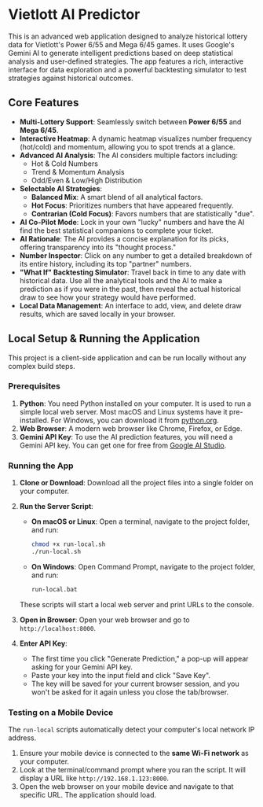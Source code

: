 # Vietlott AI Predictor

This is an advanced web application designed to analyze historical lottery data for Vietlott's Power 6/55 and Mega 6/45 games. It uses Google's Gemini AI to generate intelligent predictions based on deep statistical analysis and user-defined strategies. The app features a rich, interactive interface for data exploration and a powerful backtesting simulator to test strategies against historical outcomes.

## Core Features

- **Multi-Lottery Support**: Seamlessly switch between **Power 6/55** and **Mega 6/45**.
- **Interactive Heatmap**: A dynamic heatmap visualizes number frequency (hot/cold) and momentum, allowing you to spot trends at a glance.
- **Advanced AI Analysis**: The AI considers multiple factors including:
  - Hot & Cold Numbers
  - Trend & Momentum Analysis
  - Odd/Even & Low/High Distribution
- **Selectable AI Strategies**:
  - **Balanced Mix**: A smart blend of all analytical factors.
  - **Hot Focus**: Prioritizes numbers that have appeared frequently.
  - **Contrarian (Cold Focus)**: Favors numbers that are statistically "due".
- **AI Co-Pilot Mode**: Lock in your own "lucky" numbers and have the AI find the best statistical companions to complete your ticket.
- **AI Rationale**: The AI provides a concise explanation for its picks, offering transparency into its "thought process."
- **Number Inspector**: Click on any number to get a detailed breakdown of its entire history, including its top "partner" numbers.
- **"What If" Backtesting Simulator**: Travel back in time to any date with historical data. Use all the analytical tools and the AI to make a prediction as if you were in the past, then reveal the actual historical draw to see how your strategy would have performed.
- **Local Data Management**: An interface to add, view, and delete draw results, which are saved locally in your browser.

## Local Setup & Running the Application

This project is a client-side application and can be run locally without any complex build steps.

### Prerequisites

1.  **Python**: You need Python installed on your computer. It is used to run a simple local web server. Most macOS and Linux systems have it pre-installed. For Windows, you can download it from [python.org](https://www.python.org/downloads/).
2.  **Web Browser**: A modern web browser like Chrome, Firefox, or Edge.
3.  **Gemini API Key**: To use the AI prediction features, you will need a Gemini API key. You can get one for free from [Google AI Studio](https://aistudio.google.com/app/apikey).

### Running the App

1.  **Clone or Download**: Download all the project files into a single folder on your computer.

2.  **Run the Server Script**:
    -   **On macOS or Linux**: Open a terminal, navigate to the project folder, and run:
        ```bash
        chmod +x run-local.sh
        ./run-local.sh
        ```
    -   **On Windows**: Open Command Prompt, navigate to the project folder, and run:
        ```bash
        run-local.bat
        ```
    These scripts will start a local web server and print URLs to the console.

3.  **Open in Browser**: Open your web browser and go to `http://localhost:8000`.

4.  **Enter API Key**:
    -   The first time you click "Generate Prediction," a pop-up will appear asking for your Gemini API key.
    -   Paste your key into the input field and click "Save Key".
    -   The key will be saved for your current browser session, and you won't be asked for it again unless you close the tab/browser.

### Testing on a Mobile Device

The `run-local` scripts automatically detect your computer's local network IP address.

1.  Ensure your mobile device is connected to the **same Wi-Fi network** as your computer.
2.  Look at the terminal/command prompt where you ran the script. It will display a URL like `http://192.168.1.123:8000`.
3.  Open the web browser on your mobile device and navigate to that specific URL. The application should load.